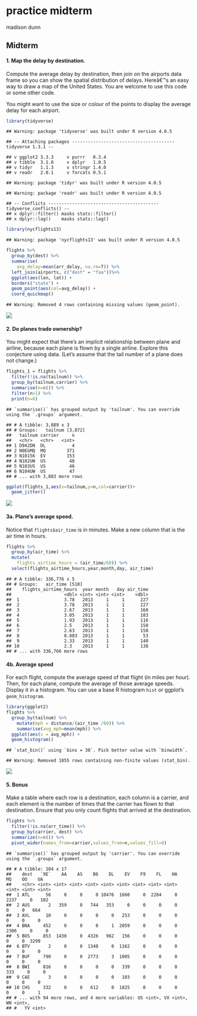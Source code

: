 practice midterm
================
madison dunn

## Midterm

#### 1\. Map the delay by destination.

Compute the average delay by destination, then join on the airports data
frame so you can show the spatial distribution of delays. Hereâ€™s an
easy way to draw a map of the United States. You are welcome to use this
code or some other code.

You might want to use the size or colour of the points to display the
average delay for each
    airport.

``` r
library(tidyverse)
```

    ## Warning: package 'tidyverse' was built under R version 4.0.5

    ## -- Attaching packages --------------------------------------- tidyverse 1.3.1 --

    ## v ggplot2 3.3.3     v purrr   0.3.4
    ## v tibble  3.1.0     v dplyr   1.0.5
    ## v tidyr   1.1.3     v stringr 1.4.0
    ## v readr   2.0.1     v forcats 0.5.1

    ## Warning: package 'tidyr' was built under R version 4.0.5

    ## Warning: package 'readr' was built under R version 4.0.5

    ## -- Conflicts ------------------------------------------ tidyverse_conflicts() --
    ## x dplyr::filter() masks stats::filter()
    ## x dplyr::lag()    masks stats::lag()

``` r
library(nycflights13)
```

    ## Warning: package 'nycflights13' was built under R version 4.0.5

``` r
flights %>%
  group_by(dest) %>% 
  summarise(
    avg_delay=mean(arr_delay, na.rm=T)) %>% 
  left_join(airports, c("dest" = "faa"))%>% 
  ggplot(aes(lon, lat)) +
  borders("state") +
  geom_point(aes(col=avg_delay)) +
  coord_quickmap() 
```

    ## Warning: Removed 4 rows containing missing values (geom_point).

![](README_files/figure-gfm/unnamed-chunk-1-1.png)<!-- -->

#### 2\. Do planes trade ownership?

You might expect that there’s an implicit relationship between plane and
airline, because each plane is flown by a single airline. Explore this
conjecture using data. (Let’s assume that the tail number of a plane
does not change.)

``` r
flights_1 = flights %>% 
  filter(!is.na(tailnum)) %>% 
  group_by(tailnum,carrier) %>% 
  summarise(n=n()) %>% 
  filter(n>1) %>% 
  print(n=6)
```

    ## `summarise()` has grouped output by 'tailnum'. You can override using the `.groups` argument.

    ## # A tibble: 3,889 x 3
    ## # Groups:   tailnum [3,872]
    ##   tailnum carrier     n
    ##   <chr>   <chr>   <int>
    ## 1 D942DN  DL          4
    ## 2 N0EGMQ  MQ        371
    ## 3 N10156  EV        153
    ## 4 N102UW  US         48
    ## 5 N103US  US         46
    ## 6 N104UW  US         47
    ## # ... with 3,883 more rows

``` r
ggplot(flights_1,aes(x=tailnum,y=n,col=carrier))+
  geom_jitter()
```

![](README_files/figure-gfm/unnamed-chunk-2-1.png)<!-- -->

#### 3a. Plane’s average speed.

Notice that `flights$air_time` is in minutes. Make a new column that is
the air time in hours.

``` r
flights %>% 
  group_by(air_time) %>% 
  mutate(
    flights_airtime_hours = (air_time/60)) %>% 
  select(flights_airtime_hours,year,month,day, air_time)
```

    ## # A tibble: 336,776 x 5
    ## # Groups:   air_time [510]
    ##    flights_airtime_hours  year month   day air_time
    ##                    <dbl> <int> <int> <int>    <dbl>
    ##  1                 3.78   2013     1     1      227
    ##  2                 3.78   2013     1     1      227
    ##  3                 2.67   2013     1     1      160
    ##  4                 3.05   2013     1     1      183
    ##  5                 1.93   2013     1     1      116
    ##  6                 2.5    2013     1     1      150
    ##  7                 2.63   2013     1     1      158
    ##  8                 0.883  2013     1     1       53
    ##  9                 2.33   2013     1     1      140
    ## 10                 2.3    2013     1     1      138
    ## # ... with 336,766 more rows

#### 4b. Average speed

For each flight, compute the average speed of that flight (in miles per
hour). Then, for each plane, compute the average of those average
speeds. Display it in a histogram. You can use a base R histogram `hist`
or ggplot’s `geom_histogram`.

``` r
library(ggplot2)
flights %>%
  group_by(tailnum) %>% 
    mutate(mph = distance/(air_time /60)) %>% 
    summarise(avg_mph=mean(mph)) %>% 
  ggplot(aes(x = avg_mph)) + 
  geom_histogram()
```

    ## `stat_bin()` using `bins = 30`. Pick better value with `binwidth`.

    ## Warning: Removed 1855 rows containing non-finite values (stat_bin).

![](README_files/figure-gfm/unnamed-chunk-4-1.png)<!-- -->

#### 5\. Bonus

Make a table where each row is a destination, each column is a carrier,
and each element is the number of times that the carrier has flown to
that destination. Ensure that you only count flights that arrived at the
destination.

``` r
flights %>% 
  filter(!is.na(arr_time)) %>% 
  group_by(carrier, dest) %>% 
  summarize(n=n()) %>% 
  pivot_wider(names_from=carrier,values_from=n,values_fill=0)
```

    ## `summarise()` has grouped output by 'carrier'. You can override using the `.groups` argument.

    ## # A tibble: 104 x 17
    ##    dest   `9E`    AA    AS    B6    DL    EV    F9    FL    HA    MQ    OO    UA
    ##    <chr> <int> <int> <int> <int> <int> <int> <int> <int> <int> <int> <int> <int>
    ##  1 ATL      56     0     0     0 10476  1660     0  2284     0  2237     0   102
    ##  2 AUS       2   359     0   744   353     0     0     0     0     0     0   664
    ##  3 AVL      10     0     0     0     0   253     0     0     0     0     0     0
    ##  4 BNA     452     0     0     0     1  2059     0     0     0  2306     0     0
    ##  5 BOS     853  1430     0  4326   962   156     0     0     0     0     0  3299
    ##  6 BTV       2     0     0  1348     0  1162     0     0     0     0     0     0
    ##  7 BUF     790     0     0  2773     3  1005     0     0     0     0     0     0
    ##  8 BWI     816     0     0     0     0   339     0     0     0   333     0     0
    ##  9 CAE       3     0     0     0     0   103     0     0     0     0     0     0
    ## 10 CHS     332     0     0   612     0  1825     0     0     0     0     0     1
    ## # ... with 94 more rows, and 4 more variables: US <int>, VX <int>, WN <int>,
    ## #   YV <int>
